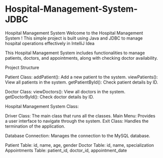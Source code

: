 # Hospital-Management-System-JDBC
Hospital Management System
Welcome to the Hospital Management System ! This simple project is built using Java and JDBC to manage hospital operations effectively in IntelliJ Idea

This Hospital Management System includes functionalities to manage patients, doctors, and appointments, along with checking doctor availability.

Project Structure

Patient Class:
addPatient(): Add a new patient to the system.
viewPatients(): View all patients in the system.
getPatientById(): Check patient details by ID.

Doctor Class:
viewDoctors(): View all doctors in the system.
getDoctorById(): Check doctor details by ID.

Hospital Management System Class:

Driver Class: The main class that runs all the classes.
Main Menu: Provides a user interface to navigate through the system.
Exit Class: Handles the termination of the application.



Database Connection: Manages the connection to the MySQL database.
 
Patient Table: id, name, age, gender
Doctor Table: id, name, specialization
Appointments Table: patient_id, doctor_id, appointment_date
